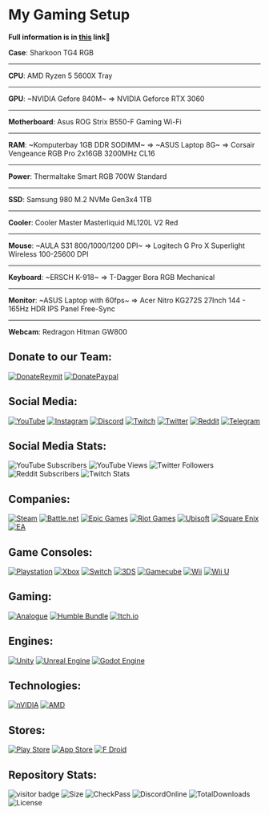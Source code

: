 # My Gaming Setup

**Full information is in [this](https://www.instagram.com/stories/highlights/17917990355294297/) link💛**

**Case**: Sharkoon TG4 RGB
___
**CPU**: AMD Ryzen 5 5600X Tray
___
**GPU**: ~NVIDIA Gefore 840M~ => NVIDIA Geforce RTX 3060
___
**Motherboard**: Asus ROG Strix B550-F Gaming Wi-Fi
___
**RAM**: ~Komputerbay 1GB DDR SODIMM~ => ~ASUS Laptop 8G~ => Corsair Vengeance RGB Pro 2x16GB 3200MHz CL16
___
**Power**: Thermaltake Smart RGB 700W Standard
___
**SSD**: Samsung 980 M.2 NVMe Gen3x4 1TB
___
**Cooler**: Cooler Master Masterliquid ML120L V2 Red
___
**Mouse**: ~AULA S31 800/1000/1200 DPI~ => Logitech G Pro X Superlight Wireless 100-25600 DPI
___
**Keyboard**: ~ERSCH K-918~ => T-Dagger Bora RGB Mechanical
___
**Monitor**: ~ASUS Laptop with 60fps~ => Acer Nitro KG272S 27Inch 144 - 165Hz HDR IPS Panel Free-Sync
___
**Webcam**: Redragon Hitman GW800

## Donate to our Team:
[![DonateReymit](https://img.shields.io/badge/Donate-Reymit-purple)](https://reymit.ir/examid6540)
[![DonatePaypal](https://img.shields.io/badge/Donate-PayPal-blue.svg)](https://reymit.ir/examid6540/international-donate)

## Social Media:
[![YouTube](https://img.shields.io/badge/YouTube-%23FF0000.svg?style=for-the-badge&logo=YouTube&logoColor=white)](https://www.youtube.com/c/Examid6540)
[![Instagram](https://img.shields.io/badge/Instagram-%23E4405F.svg?style=for-the-badge&logo=Instagram&logoColor=white)](https://www.instagram.com/examid6540)
[![Discord](https://img.shields.io/badge/%3CExamid%3E-%237289DA.svg?style=for-the-badge&logo=discord&logoColor=white)](https://discord.com/invite/yEhhndhFHW)
[![Twitch](https://img.shields.io/badge/Twitch-%239146FF.svg?style=for-the-badge&logo=Twitch&logoColor=white)](https://www.twitch.tv/examid6540)
[![Twitter](https://img.shields.io/badge/Twitter-%231DA1F2.svg?style=for-the-badge&logo=Twitter&logoColor=white)](https://twitter.com/examid6540)
[![Reddit](https://img.shields.io/badge/Reddit-FF4500?style=for-the-badge&logo=reddit&logoColor=white)](https://www.reddit.com/user/examid6540)
[![Telegram](https://img.shields.io/badge/Telegram-2CA5E0?style=for-the-badge&logo=telegram&logoColor=white)](https://t.me/examid6540)

## Social Media Stats:
![YouTube Subscribers](https://img.shields.io/youtube/channel/subscribers/UCKER67LXWVGR3MJJ0vIXFVA?label=YouTube%20Subscribers&style=for-the-badge)
![YouTube Views](https://img.shields.io/youtube/channel/views/UCKER67LXWVGR3MJJ0vIXFVA?label=YouTube%20Views&style=for-the-badge)
![Twitter Followers](https://img.shields.io/twitter/follow/examid6540?color=blue&label=Twitter%20Followers&style=for-the-badge)
![Reddit Subscribers](https://img.shields.io/reddit/subreddit-subscribers/examid6540?color=orange&label=Reddit%20Subscribers&style=for-the-badge)
![Twitch Stats](https://img.shields.io/twitch/status/examid6540?color=purple&style=for-the-badge)

## Companies:
[![Steam](https://img.shields.io/badge/steam-%23000000.svg?style=for-the-badge&logo=steam&logoColor=white)](https://store.steampowered.com)
[![Battle.net](https://img.shields.io/badge/battle.net-%2300AEFF.svg?style=for-the-badge&logo=battle.net&logoColor=white)](https://us.shop.battle.net/en-gb)
[![Epic Games](https://img.shields.io/badge/epicgames-%23313131.svg?style=for-the-badge&logo=epicgames&logoColor=white)](https://store.epicgames.com/en-US)
[![Riot Games](https://img.shields.io/badge/riotgames-D32936.svg?style=for-the-badge&logo=riotgames&logoColor=white)](https://www.riotgames.com/en)
[![Ubisoft](https://img.shields.io/badge/Ubisoft-%23F5F5F5.svg?style=for-the-badge&logo=Ubisoft&logoColor=black)](https://www.ubisoft.com/en-us)
[![Square Enix](https://img.shields.io/badge/SquareEnix-%23ED1C24.svg?style=for-the-badge&logo=SquareEnix&logoColor=white)](https://www.square-enix.com)
[![EA](https://img.shields.io/badge/ea-%23000000.svg?style=for-the-badge&logo=ea&logoColor=white)](https://www.ea.com)

##  Game Consoles:
[![Playstation](https://img.shields.io/badge/Playstation-003791?style=for-the-badge&logo=playstation&logoColor=white)](https://www.playstation.com/en-us)
[![Xbox](https://img.shields.io/badge/xbox-%23107C10.svg?style=for-the-badge&logo=xbox&logoColor=white)](https://www.xbox.com/en-US)
[![Switch](https://img.shields.io/badge/Switch-E60012?style=for-the-badge&logo=nintendo-switch&logoColor=white)](https://www.nintendo.com/switch)
[![3DS](https://img.shields.io/badge/3DS-D12228?style=for-the-badge&logo=nintendo-3ds&logoColor=white)](https://www.nintendo.co.uk/Hardware/Nintendo-3DS-Family/Nintendo-3DS-Family-94560.html)
[![Gamecube](https://img.shields.io/badge/Gamecube-6A5FBB?style=for-the-badge&logo=nintendo-gamecube&logoColor=white)](https://www.nintendo.co.za/Hardware/Nintendo-History/Nintendo-GameCube/Nintendo-GameCube-627129.html)
[![Wii](https://img.shields.io/badge/Wii-8B8B8B?style=for-the-badge&logo=wii&logoColor=white)](https://www.nintendo.co.uk/Wii/Wii-94559.html)
[![Wii U](https://img.shields.io/badge/Wii%20U-8B8B8B?style=for-the-badge&logo=wiiu&logoColor=white)](https://www.nintendo.co.uk/Wii-U/Wii-U-344102.html)

## Gaming:
[![Analogue](https://img.shields.io/badge/Analogue-1A1A1A?style=for-the-badge&logo=Analogue&logoColor=white)](https://www.analogue.co)
[![Humble Bundle](https://img.shields.io/badge/HumbleBundle-%23494F5C.svg?style=for-the-badge&logo=HumbleBundle&logoColor=white)](https://www.humblebundle.com)
[![Itch.io](https://img.shields.io/badge/Itch-%23FF0B34.svg?style=for-the-badge&logo=Itch.io&logoColor=white)](https://itch.io)

## Engines:
[![Unity](https://img.shields.io/badge/unity-%23000000.svg?style=for-the-badge&logo=unity&logoColor=white)](https://unity.com)
[![Unreal Engine](https://img.shields.io/badge/unrealengine-%23313131.svg?style=for-the-badge&logo=unrealengine&logoColor=white)](https://www.unrealengine.com/en-US)
[![Godot Engine](https://img.shields.io/badge/GODOT-%23FFFFFF.svg?style=for-the-badge&logo=godot-engine)](https://godotengine.org)

## Technologies:
[![nVIDIA](https://img.shields.io/badge/nVIDIA-%2376B900.svg?style=for-the-badge&logo=nVIDIA&logoColor=white)](https://www.nvidia.com/en-us)
[![AMD](https://img.shields.io/badge/AMD-F6A21E.svg?style=for-the-badge&logo=AMD&logoColor=white)](https://www.amd.com/en)

## Stores:
[![Play Store](https://img.shields.io/badge/Google_Play-414141?style=for-the-badge&logo=google-play&logoColor=white)](https://play.google.com/store/games)
[![App Store](https://img.shields.io/badge/App_Store-0D96F6?style=for-the-badge&logo=app-store&logoColor=white)](https://www.apple.com/app-store)
[![F Droid](https://img.shields.io/badge/F_Droid-1976D2?style=for-the-badge&logo=f-droid&logoColor=white)](https://f-droid.org/en)

## Repository Stats:
![visitor badge](https://visitor-badge.glitch.me/badge?page_id=Hamidalavi.visitor-badge)
![Size](https://img.shields.io/badge/size-7.84kB-blue)
![CheckPass](https://shields.io/badge/checks-passing-brightgreen)
![DiscordOnline](https://img.shields.io/discord/852100868303749130?color=purple&label=discord%20chat)
![TotalDownloads](https://img.shields.io/github/downloads/Hamidalavi/CSS-step-by-step/total)
![License](https://img.shields.io/badge/license-EXB-orange)
